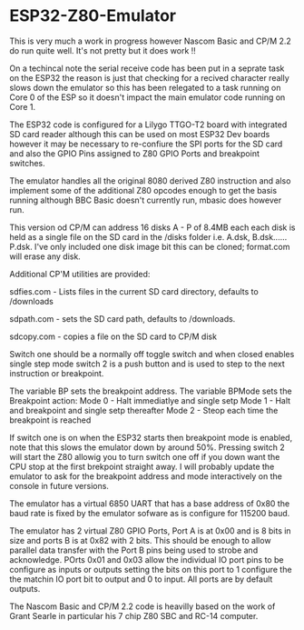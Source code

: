 # ESP32-Z80-Emulator

This is very much a work in progress however Nascom Basic and CP/M 2.2 do run quite well.
It's not pretty but it does work !!

On a techincal note the serial receive code has been put in a seprate task on the ESP32 the reason is just that checking for a recived character really slows down the emulator so this has been relegated to a task running on Core 0 of the ESP so it doesn't impact the main emulator code running on Core 1.

The ESP32 code is configured for a Lilygo TTGO-T2 board with integrated SD card reader although this can be used on most ESP32 Dev boards however it may be necessary to re-confiure the SPI ports for the SD card and also the GPIO Pins assigned to Z80 GPIO Ports and breakpoint switches.

The emulator handles all the original 8080 derived Z80 instruction and also implement some of the additional Z80 opcodes enough to get the basis running although BBC Basic doesn't currently run, mbasic does however run.

This version od CP/M can address 16 disks A - P of 8.4MB each each disk is held as a single file on the SD card in the /disks folder i.e. A.dsk, B.dsk...... P.dsk.
I've only included one disk image bit this can be cloned; format.com will erase any disk.

Additional CP'M utilities are provided:

sdfies.com  - Lists files in the current SD card directory, defaults to /downloads

sdpath.com - sets the SD card path, defaults to /downloads.

sdcopy.com - copies a file on the SD card to CP/M disk


Switch one should be a normally off toggle switch and when closed enables single step mode switch 2 is a push button and is used to step to the next instruction or breakpoint.

The variable BP sets the breakpoint address.
The variable BPMode sets the Breakpoint action:
Mode 0 - Halt immediatlye and single setp
Mode 1 - Halt and breakpoint and single setp thereafter
Mode 2 - Steop each time the breakpoint is reached

If switch one is on when the ESP32 starts then breakpoint mode is enabled, note that this slows the emulator down by around 50%. Pressing switch 2 will start the Z80 allowig you to turn switch one off if you down want the CPU stop at the first brekpoint straight away.
I will probably update the emulator to ask for the breakpoint address and mode interactively on the console in future versions.

The emulator has a virtual 6850 UART that has a base address of 0x80 the baud rate is fixed by the emulator sofware as is configure for 115200 baud.

The emulator has 2 virtual Z80 GPIO Ports, Port A is at 0x00 and is 8 bits in size and ports B is at 0x82 with 2 bits. This should be enough to allow parallel data transfer with the Port B pins being used to strobe and acknowledge.
POrts 0x01 and 0x03 allow the individual IO port pins to be configure as inputs or outputs setting the bits on this port to 1 configure the the matchin IO port bit to output and 0 to input. All ports are by default outputs.

The Nascom Basic and CP/M 2.2 code is heavilly based on the work of Grant Searle in particular his 7 chip Z80 SBC and RC-14 computer.




